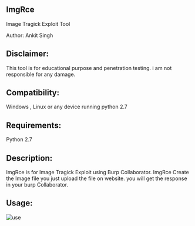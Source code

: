 ## ImgRce
Image Tragick Exploit Tool

Author: Ankit Singh

## Disclaimer: 
This tool is for educational purpose and penetration testing. i am not responsible for any damage.

## Compatibility:
Windows , Linux or any device running python 2.7

## Requirements:
Python 2.7

## Description:
ImgRce is for Image Tragick Exploit using Burp Collaborator. ImgRce Create the Image file you just upload the file on website. you will get the response in your burp Collaborator.

## Usage:
![use](https://user-images.githubusercontent.com/29841053/63261518-54d0bd00-c2a1-11e9-85f3-12fc99514a35.png)
